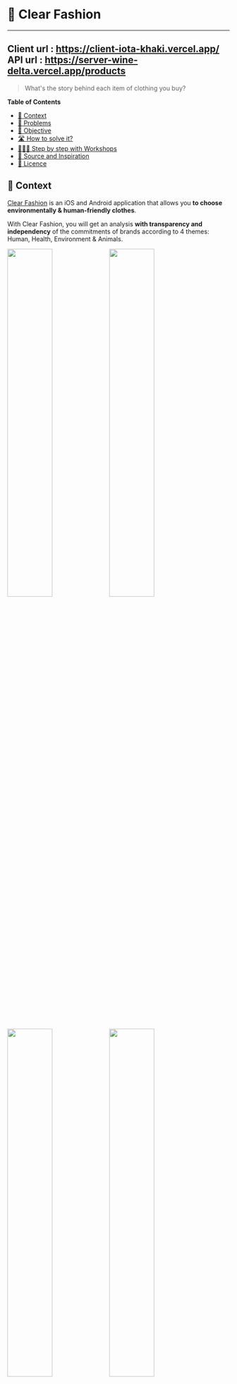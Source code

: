 # 👕 Clear Fashion
---
Client url : https://client-iota-khaki.vercel.app/
API url : https://server-wine-delta.vercel.app/products
---


> What's the story behind each item of clothing you buy?

<!-- START doctoc generated TOC please keep comment here to allow auto update -->
<!-- DON'T EDIT THIS SECTION, INSTEAD RE-RUN doctoc TO UPDATE -->
**Table of Contents**

- [📱 Context](#-context)
- [🤔 Problems](#-problems)
- [🎯 Objective](#-objective)
- [🛣 How to solve it?](#%F0%9F%9B%A3-how-to-solve-it)
- [👩🏽‍💻 Step by step with Workshops](#%E2%80%8D-step-by-step-with-workshops)
- [🌱 Source and Inspiration](#-source-and-inspiration)
- [📝 Licence](#-licence)

<!-- END doctoc generated TOC please keep comment here to allow auto update -->

## 📱 Context

[Clear Fashion](https://www.clear-fashion.com/) is an iOS and Android application that allows you **to choose environmentally & human-friendly clothes**.

With Clear Fashion, you will get an analysis **with transparency and independency** of the commitments of brands according to 4 themes: Human, Health, Environment & Animals.


<img src="./docs/zara.png" width="45%"/> <img src="./docs/uniqlo.png" width="45%"/>

<img src="./docs/decathlon.png" width="45%"/> <img src="./docs/ask.png" width="45%"/>

<img src="./docs/top.png" width="45%"/> <img src="./docs/green-lion.png" width="45%"/>

## 🤔 Problems

Clear Fashion is particularly committed to ensuring that there are **no conflicts due to commercial interests**.

The problems as consumer are

1. **I cannot open my favorite brands shop links**
1. **I cannot consult on the same page all the products of my favorite brands**

I have to search on google the e-shop link for all brands.

![Google](./docs/google.jpg)

I have to browse each e-shop brand to look for a product.

![Shops](./docs/shops.jpg)

## 🎯 Objective

**Build a web application to list my favorite top responsible brands Products.**

## 🛣 How to solve it?

1. 👖 **Manipulate Products**: How to [manipulate](https://github.com/92bondstreet/javascript-empire/blob/master/themes/1.md#about-javascript) the products in the [browser](https://github.com/92bondstreet/javascript-empire/blob/master/themes/1.md#about-htmlcss)
2. 🧹 **Scrape Products**: How to [fetch](https://github.com/92bondstreet/javascript-empire/blob/master/themes/2.md#about-nodejs) Products from different website sources
3. 📱 **Render Products in the browser**: How to [interact](https://github.com/92bondstreet/javascript-empire/blob/master/themes/2.md#about-react) with the Products in the browser
4. 💽 **Save Products in database**: How to avoid to scrape again and again the same data
5. ⤵️ **Request Products with an api**: How to [give access](https://github.com/92bondstreet/javascript-empire/blob/master/themes/3.md#about-restful-and-graphql-api) to your data
6. 🐛 **Test your code**: How to [ensure quality](https://github.com/92bondstreet/javascript-empire/blob/master/themes/3.md#about-test-driven-development) and confidence
7. 🚀 **Deploy in production**: How to [give access](https://github.com/92bondstreet/javascript-empire/blob/master/themes/3.md#about-serverless) to anyone

## 👩🏽‍💻 Step by step with Workshops

![Maps](./docs/map.jpg)


With [javascript-empire](https://github.com/92bondstreet/javascript-empire#%EF%B8%8F-the-3-themes) themes, we'll follow next workshops to solve our problem:

| Step | Workshops | Planned Date
| --- | --- | ---
| 1 | [Manipulate data with JavaScript in the browser](./workshops/1-manipulate-javascript.md) | 17 January 2022
| 2 | [Interact data with JavaScript, HTML and CSS in the browser again](./workshops/2-interact-js-css.md) | 24 January 2022
| 3 | [Scrape data with Node.js](./workshops/3-scrape-node.md) | 31 January and 7 February 2022
| 4 | [Save data in a Database with MongoDB](./workshops/4-store-mongodb.md) | 14 February 2022
| 5 | [Build an api with Express to request data](./workshops/5-api-express.md) | 7 March 2022
| 6 | Test your code with Jest | 14 March 2022
| 7 | [Deploy in production with Vercel](./workshops/7-deploy.md) | 21 and 22 March 2022
| 8 | Render data with React | April 2022 extra mile


## 🌱 Source and Inspiration

* [Clear Fashion](https://www.clear-fashion.com/)

## 📝 Licence

[Uncopyrighted](http://zenhabits.net/uncopyright/)
